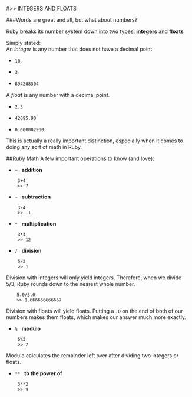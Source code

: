 #>> INTEGERS AND FLOATS

###Words are great and all, but what about numbers?

Ruby breaks its number system down into two types:
**integers** and **floats**

Simply stated:   
An *integer* is any number that does not have a decimal point.

 *   `10 `

 *   `3 `

 *  `894208304 `

A *float* is any number with a decimal point.

*  `2.3 `

*  `42095.90 `

*  `0.000002930 `

This is actually a really important distinction, especially when it comes to doing any sort of math in Ruby.

##Ruby Math
A few important operations to know (and love):

*  `+ ` **addition**

		3+4
		>> 7

*  `- ` **subtraction**

		3-4
		>> -1


*  `* ` **multiplication**

		3*4
		>> 12

*  `/ ` **division**

		5/3
		>> 1
Division with integers will only yield integers. Therefore, when we divide 5/3, Ruby rounds down to the nearest whole number.

		5.0/3.0
		>> 1.666666666667
Division with floats will yield floats. Putting a `.0` on the end of both of our numbers makes them floats, which makes our answer much more exactly.

*  `% ` **modulo**

		5%3
		>> 2
Modulo calculates the remainder left over after dividing two integers or floats.

*  `** ` **to the power of**

		3**2
		>> 9 
